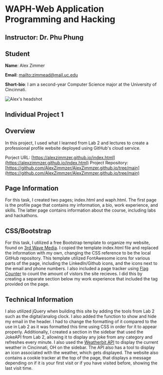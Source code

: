 # WAPH-Web Application Programming and Hacking

## Instructor: Dr. Phu Phung

## Student

**Name**: Alex Zimmer

**Email**: [mailto:zimmead@mail.uc.edu](zimmead@mail.uc.edu)

**Short-bio**: I am a second-year Computer Science major at the University of Cincinnati.

![Alex's headshot](https://github.com/AlexZimmzer/waph-zimmead/blob/main/labs/lab0/images/headshot.png)

## Individual Project 1

## Overview
In this project, I used what I learned from Lab 2 and lectures to create a professional profile website deployed using GitHub's cloud service.

Porject URL: [https://alexzimmzer.github.io/index.html](https://alexzimmzer.github.io/index.html)
Project Repository: [https://github.com/AlexZimmzer/AlexZimmzer.github.io/tree/main](https://github.com/AlexZimmzer/AlexZimmzer.github.io/tree/main)

## Page Information

For this task, I created two pages; index.html and waph.html. The first page is the profile page that contains my information, a bio, work experience, and skills. The latter page contains information about the course, including labs and hackathons. 

## CSS/Bootstrap

For this task, I utilized a free Bootstrap template to organize my website, found on [3rd Wave Media](https://themes.3rdwavemedia.com/). I copied the template index.html file and replaced the information with my own, changing the CSS reference to be the local GitHub repository. This template utilized FontAwesome icons for various parts of the page, including the LinkedIn/Github icons, and the icons next to the email and phone numbers. I also included a page tracker using [Flag Counter](https://flagcounter.com/) to count the amount of vistors the site recieves. I did this by creating a separate section below my work experience that included the tag provided on the page.

## Technical Information

I also utilized jQuery when building this site by adding the tools from Lab 2 such as the digital/analog clock. I also added the function to show and hide my email in the header. I had to change the formatting of it compared to the use in Lab 2 as it was formatted this time using CSS in order for it to appear properly.
Additionally, I created a section in the sidebar that used the JokeAPI from Lab 2, allowing it to display any joke from any category and refreshes every minute.
I also used the [Weatherbit API](https://www.weatherbit.io/) to display the current weather in Cincinnati, OH on the sidebar. The API also has a tool to display an icon associated with the weather, which gets displayed. 
The website also contains a cookie tracker at the top of the page, that displays a message depending on if it is your first visit or if you have visited before, showing the last visit time.
